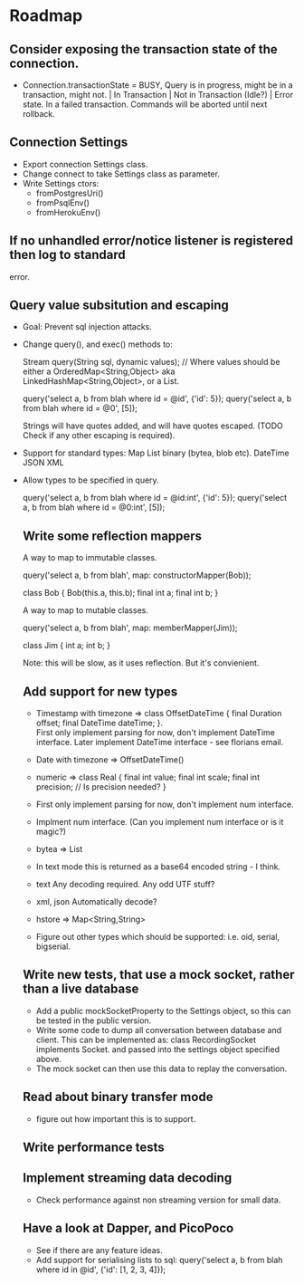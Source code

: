# Roadmap

## Consider exposing the transaction state of the connection.
   - Connection.transactionState = 
        BUSY, Query is in progress, might be in a transaction, might not.
        | In Transaction
        | Not in Transaction (Idle?)
        | Error state. In a failed transaction. Commands will be aborted until next rollback.

## Connection Settings
   - Export connection Settings class.
   - Change connect to take Settings class as parameter.
   - Write Settings ctors:
      - fromPostgresUri()
      - fromPsqlEnv()
      - fromHerokuEnv()

## If no unhandled error/notice listener is registered then log to standard
   error.

## Query value subsitution and escaping
  - Goal: Prevent sql injection attacks.
  - Change query(), and exec() methods to:
     
     Stream query(String sql, dynamic values);
     // Where values should be either a OrderedMap<String,Object> aka LinkedHashMap<String,Object>,
        or a List<Object>.

     query('select a, b from blah where id = @id', {'id': 5});
     query('select a, b from blah where id = @0', [5]);

     Strings will have quotes added, and will have quotes escaped. (TODO Check if any other escaping is required).

  -  Support for standard types:
     Map
     List<int> binary (bytea, blob etc).
     DateTime
     JSON
     XML 

  - Allow types to be specified in query.

    query('select a, b from blah where id = @id:int', {'id': 5});
    query('select a, b from blah where id = @0:int', [5]);


## Write some reflection mappers

  A way to map to immutable classes.

  query('select a, b from blah', map: constructorMapper(Bob));

  class Bob {
    Bob(this.a, this.b);
    final int a;
    final int b;
  }


  A way to map to mutable classes.

  query('select a, b from blah', map: memberMapper(Jim));

  class Jim {
    int a;
    int b;
  }

  Note: this will be slow, as it uses reflection. But it's convienient.



## Add support for new types

  - Timestamp with timezone => class OffsetDateTime { final Duration offset; final DateTime dateTime; }.    
    First only implement parsing for now, don't implement DateTime interface.
    Later implement DateTime interface - see florians email.

  - Date with timezone => OffsetDateTime()

  - numeric => class Real { final int value; final int scale; final int precision; // Is precision needed? }
  - First only implement parsing for now, don't implement num interface.
  - Implment num interface. (Can you implement num interface or is it magic?)

  - bytea => List<int>
  - In text mode this is returned as a base64 encoded string - I think.

  - text Any decoding required. Any odd UTF stuff?

  - xml, json Automatically decode?

  - hstore => Map<String,String>

  - Figure out other types which should be supported:
    i.e. oid, serial, bigserial.


## Write new tests, that use a mock socket, rather than a live database
  - Add a public mockSocketProperty to the Settings object, so this can be tested
    in the public version.
  - Write some code to dump all conversation between database and client. This
    can be implemented as: class RecordingSocket implements Socket. and passed
    into the settings object specified above.
  - The mock socket can then use this data to replay the conversation.


## Read about binary transfer mode
  - figure out how important this is to support.


## Write performance tests


## Implement streaming data decoding
   - Check performance against non streaming version for small data.


## Have a look at Dapper, and PicoPoco
   - See if there are any feature ideas.
   - Add support for serialising lists to sql:
    query('select a, b from blah where id in @id', {'id': [1, 2, 3, 4]});

